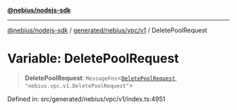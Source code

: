 [**@nebius/nodejs-sdk**](../../../../../README.md)

***

[@nebius/nodejs-sdk](../../../../../README.md) / [generated/nebius/vpc/v1](../README.md) / DeletePoolRequest

# Variable: DeletePoolRequest

> **DeletePoolRequest**: `MessageFns`\<[`DeletePoolRequest`](../interfaces/DeletePoolRequest.md), `"nebius.vpc.v1.DeletePoolRequest"`\>

Defined in: src/generated/nebius/vpc/v1/index.ts:4951
